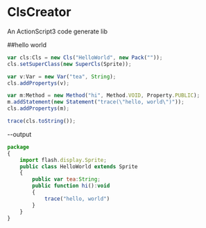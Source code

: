 ClsCreator
==========

An ActionScript3 code generate lib


##hello world

```js
var cls:Cls = new Cls("HelloWorld", new Pack(""));
cls.setSuperClass(new SuperCls(Sprite));

var v:Var = new Var("tea", String);
cls.addPropertys(v);

var m:Method = new Method("hi", Method.VOID, Property.PUBLIC);
m.addStatement(new Statement("trace(\"hello, world\")"));
cls.addPropertys(m);

trace(cls.toString());
```

--output
```js
package 
{
	import flash.display.Sprite;
	public class HelloWorld extends Sprite
	{
		public var tea:String;
		public function hi():void
		{
			trace("hello, world")
		}
	}
}
```
